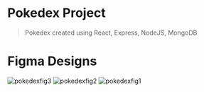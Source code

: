 # Pokedex Project
> Pokedex created using React, Express, NodeJS, MongoDB

# Figma Designs
![pokedexfig3](https://user-images.githubusercontent.com/51133972/229629333-e83fe425-3e17-44a3-b1bf-e52e9567a2c3.png)
![pokedexfig2](https://user-images.githubusercontent.com/51133972/229629339-a32fa3ea-c106-4a46-9d3e-7bf9038f5c7c.png)
![pokedexfig1](https://user-images.githubusercontent.com/51133972/229629341-0bbb3c7e-529a-469b-8fc0-94eb2d87e47b.png)
